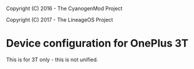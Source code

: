 Copyright (C) 2016 - The CyanogenMod Project

Copyright (C) 2017 - The LineageOS Project

Device configuration for OnePlus 3T
===================================

This is for 3T only - this is not unified.
